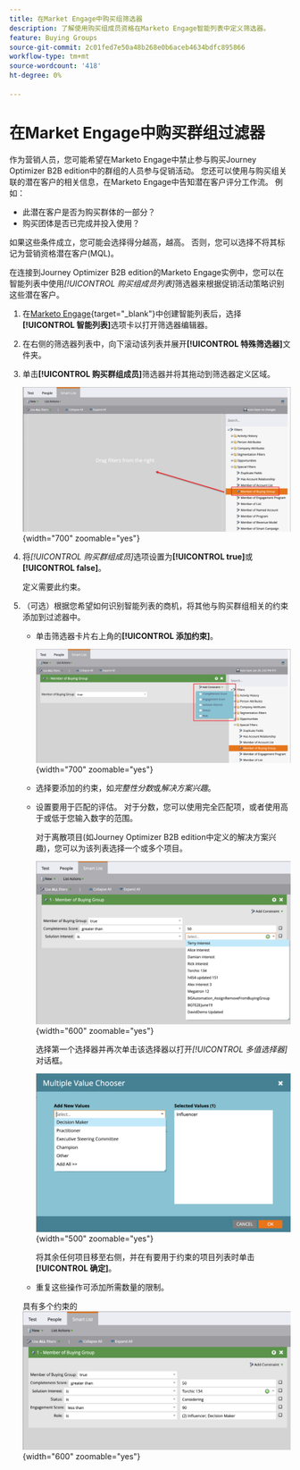 ```yaml
---
title: 在Market Engage中购买组筛选器
description: 了解使用购买组成员资格在Marketo Engage智能列表中定义筛选器。
feature: Buying Groups
source-git-commit: 2c01fed7e50a48b268e0b6aceb4634bdfc895866
workflow-type: tm+mt
source-wordcount: '418'
ht-degree: 0%

---
```


# 在Market Engage中购买群组过滤器

作为营销人员，您可能希望在Marketo Engage中禁止参与购买Journey Optimizer B2B edition中的群组的人员参与促销活动。 您还可以使用与购买组关联的潜在客户的相关信息，在Marketo Engage中告知潜在客户评分工作流。 例如：

* 此潜在客户是否为购买群体的一部分？
* 购买团体是否已完成并投入使用？

如果这些条件成立，您可能会选择得分越高，越高。 否则，您可以选择不将其标记为营销资格潜在客户(MQL)。

在连接到Journey Optimizer B2B edition的Marketo Engage实例中，您可以在智能列表中使用&#x200B;_[!UICONTROL 购买组成员列表]_&#x200B;筛选器来根据促销活动策略识别这些潜在客户。

1. 在[Marketo Engage](https://experienceleague.adobe.com/zh-hans/docs/marketo/using/product-docs/core-marketo-concepts/smart-lists-and-static-lists/creating-a-smart-list/create-a-smart-list){target="_blank"}中创建智能列表后，选择&#x200B;**[!UICONTROL 智能列表]**&#x200B;选项卡以打开筛选器编辑器。

1. 在右侧的筛选器列表中，向下滚动该列表并展开&#x200B;**[!UICONTROL 特殊筛选器]**&#x200B;文件夹。

1. 单击&#x200B;**[!UICONTROL 购买群组成员]**&#x200B;筛选器并将其拖动到筛选器定义区域。

   ![将购买组成员筛选器添加到智能列表](./assets/me-member-of-buying-group-filter-add.png){width="700" zoomable="yes"}

1. 将&#x200B;_[!UICONTROL 购买群组成员]_&#x200B;选项设置为&#x200B;**[!UICONTROL true]**&#x200B;或&#x200B;**[!UICONTROL false]**。

   定义需要此约束。

1. （可选）根据您希望如何识别智能列表的商机，将其他与购买群组相关的约束添加到过滤器中。

   * 单击筛选器卡片右上角的&#x200B;**[!UICONTROL 添加约束]**。

     ![选择另一个约束](./assets/me-member-of-buying-group-filter-add-constraint.png){width="700" zoomable="yes"}

   * 选择要添加的约束，如&#x200B;_完整性分数_&#x200B;或&#x200B;_解决方案兴趣_。

   * 设置要用于匹配的评估。 对于分数，您可以使用完全匹配项，或者使用高于或低于您输入数字的范围。

     对于离散项目(如Journey Optimizer B2B edition中定义的解决方案兴趣)，您可以为该列表选择一个或多个项目。

     ![从列表中选择约束的值](./assets/me-member-of-buying-group-filter-constraint-list.png){width="600" zoomable="yes"}

     选择第一个选择器并再次单击该选择器以打开&#x200B;_[!UICONTROL 多值选择器]_&#x200B;对话框。

     ![为约束选择多个值](./assets/me-member-of-buying-group-filter-constraint-multiple-value.png){width="500" zoomable="yes"}

     将其余任何项目移至右侧，并在有要用于约束的项目列表时单击&#x200B;**[!UICONTROL 确定]**。

   * 重复这些操作可添加所需数量的限制。

   具有多个约束的![购买组成员筛选器](./assets/me-member-of-buying-group-filter-constraints-complete.png){width="600" zoomable="yes"}
